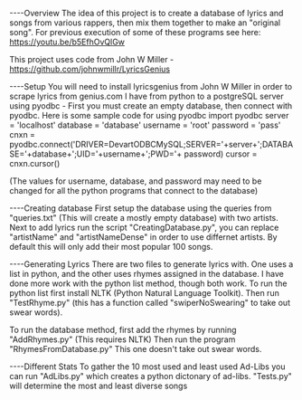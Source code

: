 ----Overview
The idea of this project is to create a database of lyrics and songs from various rappers, then mix them together to make an "original song". For previous execution of some of these programs see here: https://youtu.be/b5EfhOvQlGw

This project uses code from John W Miller - https://github.com/johnwmillr/LyricsGenius 

----Setup
You will need to install lyricsgenius from John W Miller in order to scrape lyrics from genius.com
I have from python to a postgreSQL server using pyodbc - First you must create an empty database, then connect with pyodbc. 
Here is some sample code for using pyodbc
import pyodbc 
server = 'localhost' 
database = 'database' 
username = 'root' 
password = 'pass' 
cnxn = pyodbc.connect('DRIVER=DevartODBCMySQL;SERVER='+server+';DATABASE='+database+';UID='+username+';PWD='+ password)
cursor = cnxn.cursor()  

(The values for username, database, and password may need to be changed for all the python programs that connect to the database)

----Creating database
First setup the database using the queries from "queries.txt" (This will create a mostly empty database) with two artists.
Next to add lyrics run the script "CreatingDatabase.py", you can replace "artistName" and "artistNameDense" in order to use differnet artists. By default this will only add their most popular 100 songs.

----Generating Lyrics
There are two files to generate lyrics with. One uses a list in python, and the other uses rhymes assigned in the database.
I have done more work with the python list method, though both work.
To run the python list first install NLTK (Python Natural Language Toolkit).
Then run "TestRhyme.py" (this has a function called "swiperNoSwearing" to take out swear words).

To run the database method, first add the rhymes by running "AddRhymes.py" (This requires NLTK)
Then run the program "RhymesFromDatabase.py"
This one doesn't take out swear words.

----Different Stats
To gather the 10 most used and least used Ad-Libs you can run "AdLibs.py" which creates a python dictonary of ad-libs.
"Tests.py" will determine the most and least diverse songs
